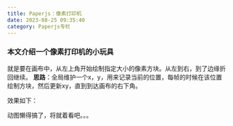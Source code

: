 ```yaml
---
title: Paperjs：像素打印机
date: 2023-08-25 09:35:40
category: Paperjs专栏
---
```


### 本文介绍一个像素打印机的小玩具
就是要在画布中，从左上角开始绘制指定大小的像素方块。从左到右，到了边缘折回继续。
**思路**：全局维护一个x，y，用来记录当前的位置，每帧的时候在该位置绘制方块，然后更新xy，直到到达画布的右下角。

效果如下：
<img src="/img/paperjs2_1.png" alt="">
<img src="/img/paperjs3_2.png" alt="">


动图懒得搞了，将就着看吧。。。